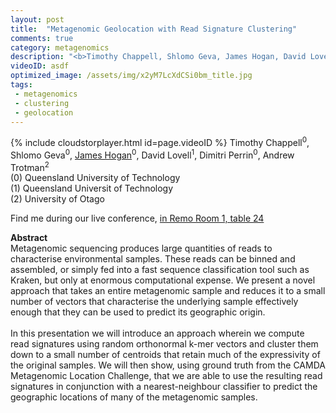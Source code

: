 ```yaml
---
layout: post
title:  "Metagenomic Geolocation with Read Signature Clustering"
comments: true
category: metagenomics
description: "<b>Timothy Chappell, Shlomo Geva, James Hogan, David Lovell, Dimitri Perrin, Andrew Trotman</b><br/>Metagenomic sequencing produces large quantities o..."
videoID: asdf
optimized_image: /assets/img/x2yM7LcXdCSi0bm_title.jpg
tags:
 - metagenomics
 - clustering
 - geolocation
---
```

{% include cloudstorplayer.html id=page.videoID %}
Timothy Chappell<sup>0</sup>, Shlomo Geva<sup>0</sup>, <u>James Hogan</u><sup>0</sup>, David Lovell<sup>1</sup>, Dimitri Perrin<sup>0</sup>, Andrew Trotman<sup>2</sup><br/>
\(0\) Queensland University of Technology<br/>
\(1\) Queensland Universit of Technology<br/>
\(2\) University of Otago

Find me during our live conference, [in Remo Room 1, table 24](https://remo.co)

<b>Abstract</b><br/>
Metagenomic sequencing produces large quantities of reads to characterise environmental samples. These reads can be binned and assembled, or simply fed into a fast sequence classification tool such as Kraken, but only at enormous computational expense. We present a novel approach that takes an entire metagenomic sample and reduces it to a small number of vectors that characterise the underlying sample effectively enough that they can be used to predict its geographic origin.<br/><br/>In this presentation we will introduce an approach wherein we compute read signatures using random orthonormal k-mer vectors and cluster them down to a small number of centroids that retain much of the expressivity of the original samples. We will then show, using ground truth from the CAMDA Metagenomic Location Challenge, that we are able to use the resulting read signatures in conjunction with a nearest-neighbour classifier to predict the geographic locations of many of the metagenomic samples.
